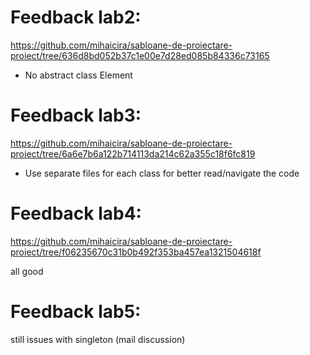 # Feedback lab2:
https://github.com/mihaicira/sabloane-de-proiectare-proiect/tree/636d8bd052b37c1e00e7d28ed085b84336c73165

- No abstract class Element

# Feedback lab3:
https://github.com/mihaicira/sabloane-de-proiectare-proiect/tree/6a6e7b6a122b714113da214c62a355c18f6fc819

- Use separate files for each class for better read/navigate the code

# Feedback lab4:
https://github.com/mihaicira/sabloane-de-proiectare-proiect/tree/f06235670c31b0b492f353ba457ea1321504618f

all good

# Feedback lab5:

still issues with singleton (mail discussion)
